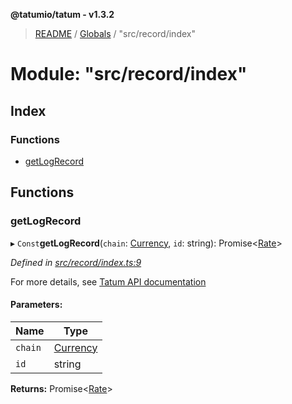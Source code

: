 **@tatumio/tatum - v1.3.2**

> [README](../README.md) / [Globals](../globals.md) / "src/record/index"

# Module: "src/record/index"

## Index

### Functions

* [getLogRecord](_src_record_index_.md#getlogrecord)

## Functions

### getLogRecord

▸ `Const`**getLogRecord**(`chain`: [Currency](../enums/_src_model_request_currency_.currency.md), `id`: string): Promise\<[Rate](../classes/_src_model_response_common_rate_.rate.md)>

*Defined in [src/record/index.ts:9](https://github.com/tatumio/tatum-js/blob/b9ab1e4/src/record/index.ts#L9)*

For more details, see <a href="https://tatum.io/apidoc.html#operation/GetLog" target="_blank">Tatum API documentation</a>

#### Parameters:

Name | Type |
------ | ------ |
`chain` | [Currency](../enums/_src_model_request_currency_.currency.md) |
`id` | string |

**Returns:** Promise\<[Rate](../classes/_src_model_response_common_rate_.rate.md)>
